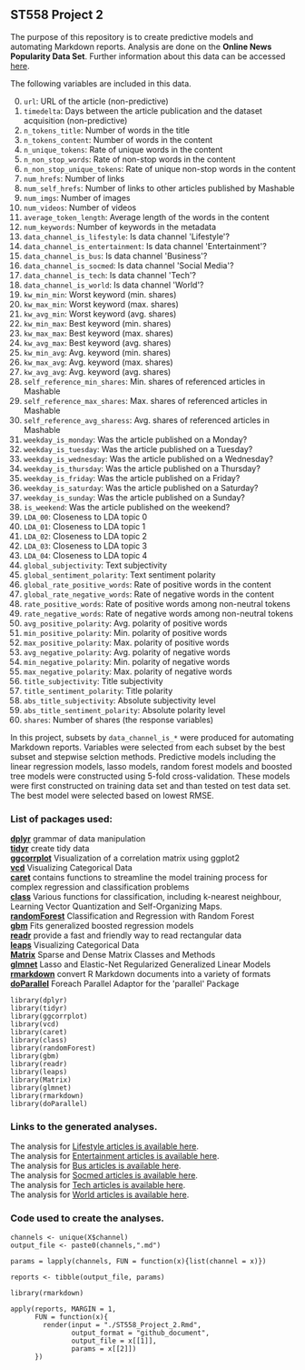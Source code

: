 ## ST558 Project 2  

The purpose of this repository is to create predictive models and automating Markdown reports. Analysis are done on the **Online News Popularity Data Set**. Further information about this data can be accessed [here](https://archive.ics.uci.edu/ml/datasets/Online+News+Popularity).   

The following variables are included in this data.  
 
0. `url`: URL of the article (non-predictive)   
1. `timedelta`: Days between the article publication and the dataset acquisition (non-predictive)   
2. `n_tokens_title`: Number of words in the title   
3. `n_tokens_content`: Number of words in the content   
4. `n_unique_tokens`: Rate of unique words in the content   
5. `n_non_stop_words`: Rate of non-stop words in the content   
6. `n_non_stop_unique_tokens`: Rate of unique non-stop words in the content   
7. `num_hrefs`: Number of links   
8. `num_self_hrefs`: Number of links to other articles published by Mashable   
9. `num_imgs`: Number of images   
10. `num_videos`: Number of videos   
11. `average_token_length`: Average length of the words in the content   
12. `num_keywords`: Number of keywords in the metadata   
13. `data_channel_is_lifestyle`: Is data channel 'Lifestyle'?   
14. `data_channel_is_entertainment`: Is data channel 'Entertainment'?   
15. `data_channel_is_bus`: Is data channel 'Business'?   
16. `data_channel_is_socmed`: Is data channel 'Social Media'?   
17. `data_channel_is_tech`: Is data channel 'Tech'?   
18. `data_channel_is_world`: Is data channel 'World'?   
19. `kw_min_min`: Worst keyword (min. shares)   
20. `kw_max_min`: Worst keyword (max. shares)   
21. `kw_avg_min`: Worst keyword (avg. shares)   
22. `kw_min_max`: Best keyword (min. shares)   
23. `kw_max_max`: Best keyword (max. shares)   
24. `kw_avg_max`: Best keyword (avg. shares)   
25. `kw_min_avg`: Avg. keyword (min. shares)   
26. `kw_max_avg`: Avg. keyword (max. shares)   
27. `kw_avg_avg`: Avg. keyword (avg. shares)   
28. `self_reference_min_shares`: Min. shares of referenced articles in Mashable   
29. `self_reference_max_shares`: Max. shares of referenced articles in Mashable   
30. `self_reference_avg_sharess`: Avg. shares of referenced articles in Mashable   
31. `weekday_is_monday`: Was the article published on a Monday?   
32. `weekday_is_tuesday`: Was the article published on a Tuesday?   
33. `weekday_is_wednesday`: Was the article published on a Wednesday?   
34. `weekday_is_thursday`: Was the article published on a Thursday?   
35. `weekday_is_friday`: Was the article published on a Friday?   
36. `weekday_is_saturday`: Was the article published on a Saturday?   
37. `weekday_is_sunday`: Was the article published on a Sunday?   
38. `is_weekend`: Was the article published on the weekend?   
39. `LDA_00`: Closeness to LDA topic 0   
40. `LDA_01`: Closeness to LDA topic 1   
41. `LDA_02`: Closeness to LDA topic 2   
42. `LDA_03`: Closeness to LDA topic 3   
43. `LDA_04`: Closeness to LDA topic 4   
44. `global_subjectivity`: Text subjectivity   
45. `global_sentiment_polarity`: Text sentiment polarity   
46. `global_rate_positive_words`: Rate of positive words in the content   
47. `global_rate_negative_words`: Rate of negative words in the content   
48. `rate_positive_words`: Rate of positive words among non-neutral tokens   
49. `rate_negative_words`: Rate of negative words among non-neutral tokens   
50. `avg_positive_polarity`: Avg. polarity of positive words   
51. `min_positive_polarity`: Min. polarity of positive words   
52. `max_positive_polarity`: Max. polarity of positive words   
53. `avg_negative_polarity`: Avg. polarity of negative words   
54. `min_negative_polarity`: Min. polarity of negative words   
55. `max_negative_polarity`: Max. polarity of negative words   
56. `title_subjectivity`: Title subjectivity   
57. `title_sentiment_polarity`: Title polarity   
58. `abs_title_subjectivity`: Absolute subjectivity level   
59. `abs_title_sentiment_polarity`: Absolute polarity level   
60. `shares`: Number of shares (the response variables)   

In this project, subsets by `data_channel_is_*` were produced for automating Markdown reports. Variables were selected from each subset by the best subset and stepwise selction methods. Predictive models including the linear regression models, lasso models, random forest models and boosted tree models were constructed using 5-fold cross-validation. These models were first constructed on training data set and than tested on test data set. The best model were selected based on lowest RMSE.   

### List of packages used:      

[__dplyr__](https://dplyr.tidyverse.org/) grammar of data manipulation  
[__tidyr__](https://tidyr.tidyverse.org/)  create tidy data  
[__ggcorrplot__](https://cran.r-project.org/web/packages/ggcorrplot/readme/README.html) Visualization of a correlation matrix using ggplot2  
[__vcd__](https://cran.r-project.org/web/packages/vcd/index.html) Visualizing Categorical Data  
[__caret__](https://cran.r-project.org/web/packages/caret/vignettes/caret.html) contains functions to streamline the model training process for complex regression and classification problems  
[__class__](https://cran.r-project.org/web/packages/class/index.html) Various functions for classification, including k-nearest neighbour, Learning Vector Quantization and Self-Organizing Maps.  
[__randomForest__](https://www.rdocumentation.org/packages/randomForest/versions/4.6-14/topics/randomForest) Classification and Regression with Random Forest  
[__gbm__](https://www.rdocumentation.org/packages/gbm/versions/2.1.8/topics/gbm)  Fits generalized boosted regression models  
[__readr__](https://readr.tidyverse.org/) provide a fast and friendly way to read rectangular data  
[__leaps__](https://www.rdocumentation.org/packages/leaps/versions/3.1/topics/leaps) Visualizing Categorical Data  
[__Matrix__](https://cran.r-project.org/web/packages/Matrix/index.html) Sparse and Dense Matrix Classes and Methods  
[__glmnet__](https://cran.r-project.org/web/packages/glmnet/index.html) Lasso and Elastic-Net Regularized Generalized Linear Models  
[__rmarkdown__](https://www.rdocumentation.org/packages/rmarkdown/versions/1.7) convert R Markdown documents into a variety of formats  
[__doParallel__](https://cran.r-project.org/web/packages/doParallel/index.html) Foreach Parallel Adaptor for the 'parallel' Package  

```{r packages}
library(dplyr)
library(tidyr)
library(ggcorrplot)
library(vcd)
library(caret)
library(class)
library(randomForest)
library(gbm)
library(readr)
library(leaps)
library(Matrix)
library(glmnet)
library(rmarkdown)
library(doParallel)
```

### Links to the generated analyses.  

The analysis for [Lifestyle articles is available here](data_channel_is_lifestyle.html).  
The analysis for [Entertainment articles is available here](data_channel_is_entertainment.html).  
The analysis for [Bus articles is available here](data_channel_is_bus.html).  
The analysis for [Socmed articles is available here](data_channel_is_socmed.html).  
The analysis for [Tech articles is available here](data_channel_is_tech.html).  
The analysis for [World articles is available here](data_channel_is_world.html).  

### Code used to create the analyses.

```{r, eval = FALSE}
channels <- unique(X$channel)
output_file <- paste0(channels,".md")

params = lapply(channels, FUN = function(x){list(channel = x)})

reports <- tibble(output_file, params)

library(rmarkdown)

apply(reports, MARGIN = 1,
      FUN = function(x){
        render(input = "./ST558_Project_2.Rmd",
               output_format = "github_document", 
               output_file = x[[1]], 
               params = x[[2]])
      })
```

